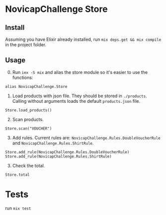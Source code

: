 # NovicapChallenge Store

## Install

Assuming you have Elixir already installed, run `mix deps.get && mix compile` in the project folder.

## Usage

0. Run `iex -S mix` and alias the store module so it's easier to use the functions:

```
alias NovicapChallenge.Store
```

1. Load products with json file. They should be stored in `./products`. Calling without arguments loads the default `products.json` file.

```
Store.load_products()
```

2. Scan products.

```
Store.scan("VOUCHER")
```

3. Add rules. Current rules are: `NovicapChallenge.Rules.DoubleVoucherRule` and `NovicapChallenge.Rules.ShirtRule`.

```
Store.add_rule(NovicapChallenge.Rules.DoubleVoucherRule)
Store.add_rule(NovicapChallenge.Rules.ShirtRule)
```

3. Check the total.

```
Store.total
```

# Tests

run `mix test`
